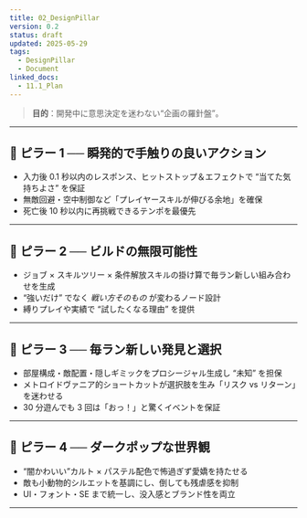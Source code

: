 ```yaml
---
title: 02_DesignPillar
version: 0.2
status: draft
updated: 2025-05-29
tags:
  - DesignPillar
  - Document
linked_docs:
  - 11.1_Plan
---
```


> **目的**：開発中に意思決定を迷わない“企画の羅針盤”。

---

## 🥇 ピラー 1 ── **瞬発的で手触りの良いアクション**

-   入力後 0.1 秒以内のレスポンス、ヒットストップ＆エフェクトで “当てた気持ちよさ” を保証
-   無敵回避・空中制御など「プレイヤースキルが伸びる余地」を確保
-   死亡後 10 秒以内に再挑戦できるテンポを最優先

---

## 🥈 ピラー 2 ── **ビルドの無限可能性**

-   ジョブ × スキルツリー × 条件解放スキルの掛け算で毎ラン新しい組み合わせを生成
-   “強いだけ” でなく _戦い方そのもの_ が変わるノード設計
-   縛りプレイや実績で “試したくなる理由” を提供

---

## 🥉 ピラー 3 ── **毎ラン新しい発見と選択**

-   部屋構成・敵配置・隠しギミックをプロシージャル生成し “未知” を担保
-   メトロイドヴァニア的ショートカットが選択肢を生み「リスク vs リターン」を迷わせる
-   30 分遊んでも 3 回は「おっ！」と驚くイベントを保証

---

## 💠 ピラー 4 ── **ダークポップな世界観**

-   “闇かわいい”カルト × パステル配色で怖過ぎず愛嬌を持たせる
-   敵も小動物的シルエットを基調にし、倒しても残虐感を抑制
-   UI・フォント・SE まで統一し、没入感とブランド性を両立

---
